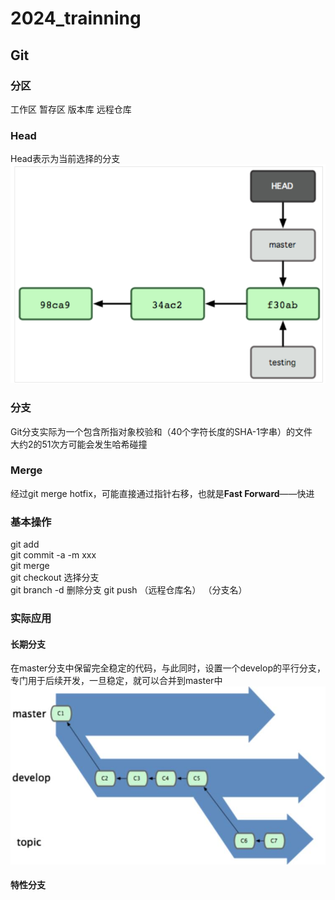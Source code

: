 # 2024_trainning
## Git
###  分区
工作区 暂存区 版本库 远程仓库   

###  Head
Head表示为当前选择的分支  
![](https://github.com/linyihan9/2024_trainning/blob/main/img/image.png)

###  分支
Git分支实际为一个包含所指对象校验和（40个字符长度的SHA-1字串）的文件   
大约2的51次方可能会发生哈希碰撞  

###  Merge
经过git merge hotfix，可能直接通过指针右移，也就是**Fast Forward**——快进

###  基本操作
git add   
git commit -a -m xxx  
git merge  
git checkout  选择分支  
git branch -d 删除分支
git push （远程仓库名） （分支名）   

###  实际应用
####  长期分支
在master分支中保留完全稳定的代码，与此同时，设置一个develop的平行分支，专门用于后续开发，一旦稳定，就可以合并到master中   
![](https://github.com/linyihan9/2024_trainning/blob/main/img/gitLongBranch.jpg)   
####  特性分支

